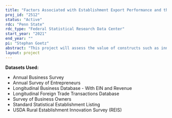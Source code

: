 ```yaml
---
title: "Factors Associated with Establishment Export Performance and the Spatial Dimension of Knowledge Management"
proj_id: "2512"
status: "Active"
rdc: "Penn State"
rdc_type: "Federal Statistical Research Data Center"
start_year: "2021"
end_year: ""
pi: "Stephan Goetz"
abstract: "This project will assess the value of constructs such as innovation to understand the role of U.S businesses in the international economy and to compare the correspondence between administrative export data and self-reports of export performance.  Preliminary research using the 2014 Rural Establishment Innovation Survey--covering all establishments in tradable industries with 5 or more employees in both metro and nonmetro areas--provides suggestive evidence of the importance of innovation, intellectual property, and skilled labor to the ability of firms to successfully penetrate export markets (Wojan 2019).  Linking REIS to the Longitudinal Firm Trade Transactions Database (LFTTD) may support more definitive analysis of the association between establishment and local area characteristics and export performance if the self-reported and qualitative assessment of exporting success generally comport with observed export activity from administrative data. The LFTTD will also make it possible to track export performance through time to identify business characteristics associated with entering export markets since 2014. Isolating the factors associated with better export performance can inform: 1) government policy with the objective of improving the balance of trade; 2) the value of collecting data on these factors; and 3) the value of administrative data in facilitating export performance analysis while minimizing respondent burden. A critical complement to the export performance research is the analysis of differences in the knowledge management strategies of exporting and non-exporting establishments.  Despite incredible advances in information and communication technologies, and new platforms for networking and sharing knowledge, the bulk of research examining the transfer of knowledge between firms focuses on the potential benefits of localization. REIS provides unique data on the location of important sources of information and knowledge for respondent businesses.  Preliminary research has demonstrated that the knowledge management strategies of metro and nonmetro firms are different, reflecting differences in the richness of local networks (Dotzel and Faggian 2019).  Linking REIS to the LFTTD and Longitudinal Business Database (LBD) will allow assessing the potential performance advantages in terms of export, employment, and wage growth. This exercise will also inform the value of adding questions to the Annual Business Survey that in 2018 asked about the domestic or international status of cooperators in innovation activities but not their proximity to the firm."
layout: project
---
```


**Datasets Used:**

  - Annual Business Survey 
  - Annual Survey of Entrepreneurs 
  - Longitudinal Business Database - With EIN and Revenue 
  - Longitudinal Foreign Trade Transactions Database 
  - Survey of Business Owners 
  - Standard Statistical Establishment Listing 
  - USDA Rural Establishment Innovation Survey (REIS) 

